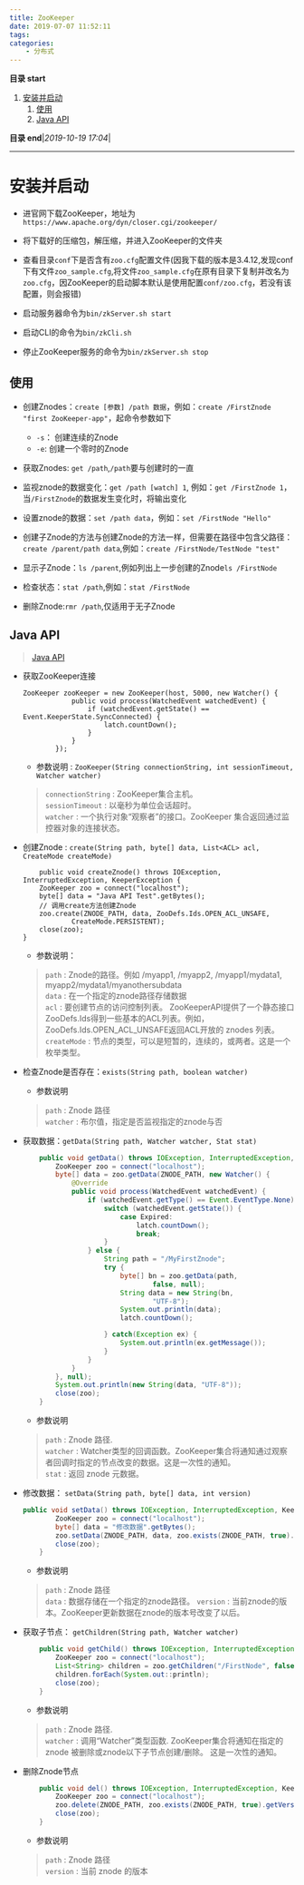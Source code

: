 ```yaml
---
title: ZooKeeper
date: 2019-07-07 11:52:11
tags: 
categories: 
    - 分布式
---
```


**目录 start**
 
1. [安装并启动](#安装并启动)
    1. [使用](#使用)
    1. [Java API](#java-api)

**目录 end**|_2019-10-19 17:04_|
****************************************
# 安装并启动

-   进官网下载ZooKeeper，地址为`https://www.apache.org/dyn/closer.cgi/zookeeper/`

-   将下载好的压缩包，解压缩，并进入ZooKeeper的文件夹

-   查看目录`conf`下是否含有`zoo.cfg`配置文件(因我下载的版本是3.4.12,发现conf下有文件`zoo_sample.cfg`,将文件`zoo_sample.cfg`在原有目录下复制并改名为`zoo.cfg`，因ZooKeeper的启动脚本默认是使用配置`conf/zoo.cfg`，若没有该配置，则会报错)

-   启动服务器命令为`bin/zkServer.sh start`

-   启动CLI的命令为`bin/zkCli.sh`

-   停止ZooKeeper服务的命令为`bin/zkServer.sh stop`

## 使用

-   创建Znodes：`create [参数] /path 数据`，例如：`create /FirstZnode "first ZooKeeper-app"`，起命令参数如下

    -   `-s`： 创建连续的Znode
    -   `-e`: 创建一个零时的Znode

-   获取Znodes: `get /path`,`/path`要与创建时的一直

-   监视znode的数据变化：`get /path [watch] 1`, 例如：`get /FirstZnode 1`，当`/FirstZnode`的数据发生变化时，将输出变化

-   设置znode的数据：`set /path data`，例如：`set /FirstNode "Hello"`

-   创建子Znode的方法与创建Znode的方法一样，但需要在路径中包含父路径：`create /parent/path data`,例如：`create /FirstNode/TestNode "test"`

-   显示子Znode：`ls /parent`,例如列出上一步创建的Znode`ls /FirstNode`

-   检查状态：`stat /path`,例如：`stat /FirstNode`

-   删除Znode:`rmr /path`,仅适用于无子Znode

## Java API

> [Java API](https://github.com/dragonhht/ZooKeeper-study/blob/master/src/test/java/hht/dragon/TestZooKeeper.java)

-   获取ZooKeeper连接

    ```
    ZooKeeper zooKeeper = new ZooKeeper(host, 5000, new Watcher() {
                public void process(WatchedEvent watchedEvent) {
                    if (watchedEvent.getState() == Event.KeeperState.SyncConnected) {
                        latch.countDown();
                    }
                }
            });
    ```

    -   参数说明 : `ZooKeeper(String connectionString, int sessionTimeout, Watcher watcher)`

    > `connectionString` : ZooKeeper集合主机。  
    > `sessionTimeout` : 以毫秒为单位会话超时。  
    > `watcher` : 一个执行对象“观察者”的接口。ZooKeeper 集合返回通过监控器对象的连接状态。


-   创建Znode : `create(String path, byte[] data, List<ACL> acl, CreateMode createMode)`

    ```
        public void createZnode() throws IOException, InterruptedException, KeeperException {
        ZooKeeper zoo = connect("localhost");
        byte[] data = "Java API Test".getBytes();
        // 调用create方法创建Znode
        zoo.create(ZNODE_PATH, data, ZooDefs.Ids.OPEN_ACL_UNSAFE,
                CreateMode.PERSISTENT);
        close(zoo);
    }
    ```

    -   参数说明： 

    > `path` : Znode的路径。例如 /myapp1, /myapp2, /myapp1/mydata1, myapp2/mydata1/myanothersubdata  
    > `data` : 在一个指定的znode路径存储数据  
    > `acl` : 要创建节点的访问控制列表。 ZooKeeperAPI提供了一个静态接口ZooDefs.Ids得到一些基本的ACL列表。例如，ZooDefs.Ids.OPEN_ACL_UNSAFE返回ACL开放的 znodes 列表。  
    > `createMode` : 节点的类型，可以是短暂的，连续的，或两者。这是一个枚举类型。

-   检查Znode是否存在：`exists(String path, boolean watcher)`

    -   参数说明

    > `path` : Znode 路径  
    > `watcher` : 布尔值，指定是否监视指定的znode与否


-   获取数据：`getData(String path, Watcher watcher, Stat stat)`

    ```java
        public void getData() throws IOException, InterruptedException, KeeperException {
            ZooKeeper zoo = connect("localhost");
            byte[] data = zoo.getData(ZNODE_PATH, new Watcher() {
                @Override
                public void process(WatchedEvent watchedEvent) {
                    if (watchedEvent.getType() == Event.EventType.None) {
                        switch (watchedEvent.getState()) {
                            case Expired:
                                latch.countDown();
                                break;
                        }
                    } else {
                        String path = "/MyFirstZnode";
                        try {
                            byte[] bn = zoo.getData(path,
                                    false, null);
                            String data = new String(bn,
                                    "UTF-8");
                            System.out.println(data);
                            latch.countDown();

                        } catch(Exception ex) {
                            System.out.println(ex.getMessage());
                        }
                    }
                }
            }, null);
            System.out.println(new String(data, "UTF-8"));
            close(zoo);
        }
    ```

    -   参数说明

    > `path` : Znode 路径.  
    > `watcher` : Watcher类型的回调函数。ZooKeeper集合将通知通过观察者回调时指定的节点改变的数据。这是一次性的通知。  
    > `stat` : 返回 znode 元数据。

-   修改数据： `setData(String path, byte[] data, int version)`

    ```java
    public void setData() throws IOException, InterruptedException, KeeperException {
            ZooKeeper zoo = connect("localhost");
            byte[] data = "修改数据".getBytes();
            zoo.setData(ZNODE_PATH, data, zoo.exists(ZNODE_PATH, true).getVersion());
            close(zoo);
        }
    ```

    -   参数说明

    > `path` : Znode 路径  
    > `data` : 数据存储在一个指定的znode路径。
    > `version` : 当前znode的版本。ZooKeeper更新数据在znode的版本号改变了以后。

-   获取子节点： `getChildren(String path, Watcher watcher)`

    ```java
        public void getChild() throws IOException, InterruptedException, KeeperException {
            ZooKeeper zoo = connect("localhost");
            List<String> children = zoo.getChildren("/FirstNode", false);
            children.forEach(System.out::println);
            close(zoo);
        }
    ```

    -   参数说明

    > `path` : Znode 路径.  
    > `watcher` : 调用“Watcher”类型函数. ZooKeeper集合将通知在指定的 znode 被删除或znode以下子节点创建/删除。 这是一次性的通知。

-   删除Znode节点

    ```java
        public void del() throws IOException, InterruptedException, KeeperException {
            ZooKeeper zoo = connect("localhost");
            zoo.delete(ZNODE_PATH, zoo.exists(ZNODE_PATH, true).getVersion());
            close(zoo);
        }
    ```

    -   参数说明

    > `path` : Znode 路径   
    > `version` : 当前 znode 的版本
